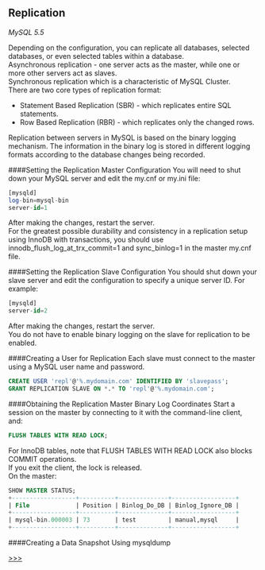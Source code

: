 Replication
-

*MySQL 5.5*

Depending on the configuration, you can replicate all databases, selected databases, or even selected tables within a database.
<br>Asynchronous replication - one server acts as the master, while one or more other servers act as slaves.
<br>Synchronous replication which is a characteristic of MySQL Cluster.
<br>There are two core types of replication format:
* Statement Based Replication (SBR) - which replicates entire SQL statements.
* Row Based Replication (RBR) - which replicates only the changed rows.

Replication between servers in MySQL is based on the binary logging mechanism. The information in the binary log is stored in different logging formats according to the database changes being recorded.

####Setting the Replication Master Configuration
You will need to shut down your MySQL server and edit the my.cnf or my.ini file:
````sql
[mysqld]
log-bin=mysql-bin
server-id=1
````
After making the changes, restart the server.
<br>For the greatest possible durability and consistency in a replication setup using InnoDB with transactions, you should use innodb_flush_log_at_trx_commit=1 and sync_binlog=1 in the master my.cnf file.

####Setting the Replication Slave Configuration
 You should shut down your slave server and edit the configuration to specify a unique server ID. For example:
````sql
[mysqld]
server-id=2
````
After making the changes, restart the server.
<br>You do not have to enable binary logging on the slave for replication to be enabled.

####Creating a User for Replication
Each slave must connect to the master using a MySQL user name and password.
````sql
CREATE USER 'repl'@'%.mydomain.com' IDENTIFIED BY 'slavepass';
GRANT REPLICATION SLAVE ON *.* TO 'repl'@'%.mydomain.com';
````

####Obtaining the Replication Master Binary Log Coordinates
Start a session on the master by connecting to it with the command-line client, and:
````sql
FLUSH TABLES WITH READ LOCK;
````
For InnoDB tables, note that FLUSH TABLES WITH READ LOCK also blocks COMMIT operations.
<br>If you exit the client, the lock is released.
<br>On the master:
````sql
SHOW MASTER STATUS;
+------------------+----------+--------------+------------------+
| File             | Position | Binlog_Do_DB | Binlog_Ignore_DB |
+------------------+----------+--------------+------------------+
| mysql-bin.000003 | 73       | test         | manual,mysql     |
+------------------+----------+--------------+------------------+
````

####Creating a Data Snapshot Using mysqldump



























[>>>](http://dev.mysql.com/doc/refman/5.5/en/replication-howto-mysqldump.html)